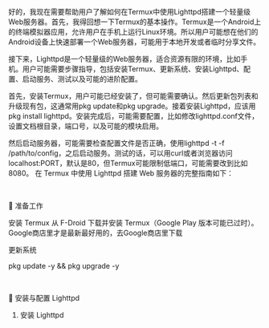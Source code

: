 好的，我现在需要帮助用户了解如何在Termux中使用Lighttpd搭建一个轻量级Web服务器。首先，我得回想一下Termux的基本操作。Termux是一个Android上的终端模拟器应用，允许用户在手机上运行Linux环境。所以用户可能想在他们的Android设备上快速部署一个Web服务器，可能用于本地开发或者临时分享文件。

接下来，Lighttpd是一个轻量级的Web服务器，适合资源有限的环境，比如手机。用户可能需要步骤指导，包括安装Termux、更新系统、安装Lighttpd、配置、启动服务、测试以及可能的进阶配置。

首先，安装Termux，用户可能已经安装了，但可能需要确认。然后更新包列表和升级现有包，这通常用pkg update和pkg upgrade。接着安装Lighttpd，应该用pkg install lighttpd。安装完成后，可能需要配置，比如修改lighttpd.conf文件，设置文档根目录，端口号，以及可能的模块启用。

然后启动服务器，可能需要检查配置文件是否正确，使用lighttpd -t -f /path/to/config，之后启动服务。测试的话，可以用curl或者浏览器访问localhost:PORT，默认是80，但Termux可能限制低端口，可能需要改到比如8080。
在 Termux 中使用 Lighttpd 搭建 Web 服务器的完整指南如下：

 

📱 准备工作

安装 Termux
从 F-Droid 下载并安装 Termux（Google Play 版本可能已过时）。Google商店里才是最新最好用的，去Google商店里下载


更新系统


pkg update -y && pkg upgrade -y
 

 

🔧 安装与配置 Lighttpd

1. 安装 Lighttpd



 



